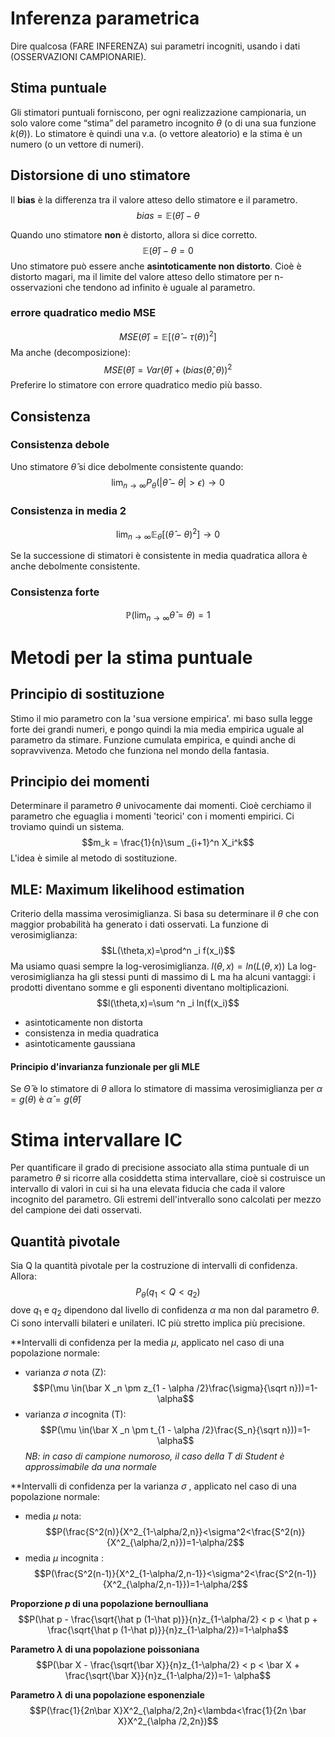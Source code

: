 # Inferenza parametrica

Dire qualcosa (FARE INFERENZA) sui parametri incogniti, usando
i dati (OSSERVAZIONI CAMPIONARIE).

## Stima puntuale 

Gli stimatori puntuali forniscono, per ogni realizzazione campionaria, un solo valore come “stima” del parametro incognito $\theta$ (o di una sua funzione $k(\theta)$). Lo stimatore è quindi una v.a. (o vettore aleatorio) e la stima è un numero (o un vettore di numeri).

## Distorsione di uno stimatore

Il **bias** è  la differenza tra il valore atteso dello stimatore e il parametro.
 $$bias = \mathbb E(\hat \theta ) -\theta$$
 
Quando uno stimatore **non** è distorto, allora si dice corretto.
  $$\mathbb E ( \hat \theta ) - \theta = 0 $$
Uno stimatore può essere anche **asintoticamente non distorto**. Cioè è distorto magari, ma il limite del valore atteso dello stimatore per n-osservazioni che tendono ad infinito è uguale al parametro.
 
### errore quadratico medio MSE 
 $$MSE(\hat \theta) = \mathbb{E}[(\hat \theta - \tau(\theta))^2]$$
 Ma anche (decomposizione): 
 $$MSE(\hat \theta)=Var(\hat \theta)+(bias(\hat \theta,\theta))^2$$
Preferire lo stimatore con errore quadratico medio più basso.
 
## Consistenza 

### Consistenza debole

Uno stimatore $\hat \theta$ si dice debolmente consistente quando: $$\lim _ {n \rightarrow \infty} P_{\theta}(|\hat \theta - \theta|>\epsilon)\rightarrow 0$$

### Consistenza in media 2
$$\lim _ {n \rightarrow \infty} \mathbb E _ \theta [(\hat \theta - \theta)^2]\rightarrow 0$$

Se  la successione di stimatori è consistente in media quadratica allora è anche debolmente consistente. 

### Consistenza forte
$$\mathbb P (\lim _{n \rightarrow \infty} \hat \theta =\theta)=1$$

# Metodi per la stima puntuale

## Principio di sostituzione 

 Stimo il mio parametro con la 'sua versione empirica'.
 mi baso sulla legge forte dei grandi numeri, e pongo quindi la mia media empirica uguale al parametro da stimare.
 Funzione cumulata empirica, e quindi anche di sopravvivenza.
 Metodo che funziona nel mondo della fantasia. 
 
## Principio dei momenti

Determinare il parametro $\theta$ univocamente dai momenti. Cioè cerchiamo il parametro che eguaglia i momenti 'teorici' con i momenti empirici. Ci troviamo quindi un sistema. 
 $$m_k = \frac{1}{n}\sum _{i+1}^n X_i^k$$
L'idea è simile al metodo di sostituzione.
 
## MLE: Maximum likelihood estimation
 
Criterio della massima verosimiglianza. Si basa su determinare il $\theta$ che con maggior probabilità ha generato i dati osservati. 
La funzione di verosimiglianza: $$L(\theta,x)=\prod^n _i f(x_i)$$
Ma usiamo quasi sempre la log-verosimiglianza. $l(\theta,x)=ln(L(\theta,x))$
La log-verosimiglianza ha gli stessi punti di massimo di L ma ha alcuni vantaggi: i prodotti diventano somme e gli esponenti diventano moltiplicazioni. 
$$l(\theta,x)=\sum ^n _i ln(f(x_i)$$

- asintoticamente non distorta
- consistenza in media quadratica 
- asintoticamente gaussiana

#### Principio d'invarianza funzionale per gli MLE
Se $\hat\Theta$ è lo stimatore di $\theta$ allora lo stimatore di massima verosimiglianza per $\alpha = g(\theta)$ è $\hat \alpha=g(\hat \theta)$

# Stima intervallare IC

Per quantificare il grado di precisione associato alla stima puntuale di un parametro $\theta$   si ricorre alla cosiddetta stima intervallare, cioè si costruisce un intervallo di valori in cui si ha una elevata fiducia che cada il valore incognito del parametro. Gli estremi dell'intverallo sono calcolati per mezzo del campione dei dati osservati. 

## Quantità pivotale

Sia Q la quantità pivotale per la costruzione di intervalli di confidenza. Allora: $$P_{\theta}(q_1<Q<q_2)$$
dove $q_1$ e $q_2$ dipendono dal livello di confidenza $\alpha$ ma non dal parametro $\theta$.
Ci sono intervalli bilateri e unilateri. 
IC più stretto implica più precisione. 

**Intervalli di confidenza per la media $\mu$, applicato nel caso di una popolazione normale:

- varianza $\sigma$ nota (Z):
$$P(\mu \in(\bar X _n \pm z_{1 - \alpha /2}\frac{\sigma}{\sqrt n}))=1-\alpha$$
- varianza $\sigma$ incognita (T):
 $$P(\mu \in(\bar X _n \pm t_{1 - \alpha /2}\frac{S_n}{\sqrt n}))=1-\alpha$$
*NB: in caso di campione numoroso, il caso della T di Student è approssimabile da una normale*

**Intervalli di confidenza per la varianza $\sigma$ , applicato nel caso di una popolazione normale:

-  media $\mu$ nota:
$$P(\frac{S^2(n)}{X^2_{1-\alpha/2,n}}<\sigma^2<\frac{S^2(n)}{X^2_{\alpha/2,n}})=1-\alpha/2$$
- media $\mu$ incognita :
$$P(\frac{S^2(n-1)}{X^2_{1-\alpha/2,n-1}}<\sigma^2<\frac{S^2(n-1)}{X^2_{\alpha/2,n-1}})=1-\alpha/2$$

**Proporzione $p$ di una popolazione bernoulliana**
$$P(\hat p - \frac{\sqrt{\hat p (1-\hat p)}}{n}z_{1-\alpha/2} < p < \hat p + \frac{\sqrt{\hat p (1-\hat p)}}{n}z_{1-\alpha/2})=1-\alpha$$

**Parametro $\lambda$ di una popolazione poissoniana**
$$P(\bar X - \frac{\sqrt{\bar X}}{n}z_{1-\alpha/2} < p < \bar X + \frac{\sqrt{\bar X}}{n}z_{1-\alpha/2})=1- \alpha$$

**Parametro $\lambda$ di una popolazione esponenziale**
$$P(\frac{1}{2n\bar X}X^2_{\alpha/2,2n}<\lambda<\frac{1}{2n \bar X}X^2_{\alpha /2,2n})$$

